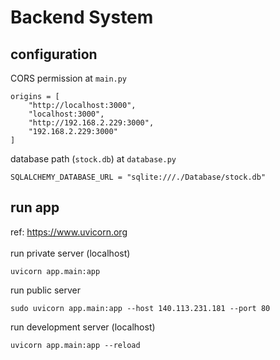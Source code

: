 # Backend System
## configuration
CORS permission at `main.py` 
```
origins = [
    "http://localhost:3000",
    "localhost:3000",
    "http://192.168.2.229:3000",
    "192.168.2.229:3000"
]
```

database path (`stock.db`) at `database.py` 
```
SQLALCHEMY_DATABASE_URL = "sqlite:///./Database/stock.db"
```


## run app
ref: https://www.uvicorn.org
<br>
<br>
run private server (localhost)
```
uvicorn app.main:app
```

run public server
```
sudo uvicorn app.main:app --host 140.113.231.181 --port 80
```

run development server (localhost)
```
uvicorn app.main:app --reload
```